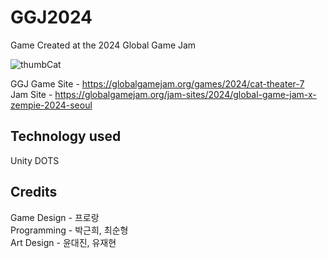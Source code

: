 # GGJ2024
Game Created at the 2024 Global Game Jam

![thumbCat](https://github.com/penspanic/GGJ2024/assets/13113921/6996914c-678b-4588-b09f-e275eb1652b1)

GGJ Game Site - https://globalgamejam.org/games/2024/cat-theater-7  
Jam Site - https://globalgamejam.org/jam-sites/2024/global-game-jam-x-zempie-2024-seoul

## Technology used
Unity DOTS

## Credits
Game Design - 프로랑  
Programming - 박근희, 최순형  
Art Design - 윤대진, 유재현

